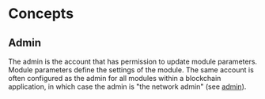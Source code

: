 # Concepts

## Admin

The admin is the account that has permission to update module parameters. Module parameters define the settings of the module. The same account is often configured as the admin for all modules within a blockchain application, in which case the admin is "the network admin" (see [admin](../admin/01_concepts.html#admin)).
